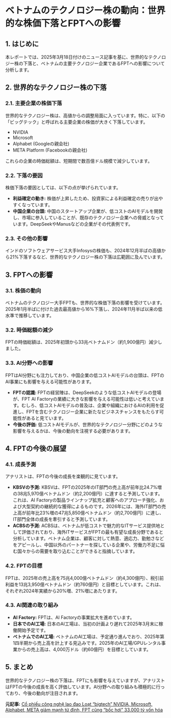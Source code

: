 # ベトナムのテクノロジー株の動向：世界的な株価下落とFPTへの影響

## 1. はじめに

本レポートでは、2025年3月18日付けのニュース記事を基に、世界的なテクノロジー株の下落と、ベトナムの主要テクノロジー企業であるFPTへの影響について分析します。

## 2. 世界的なテクノロジー株の下落

### 2.1. 主要企業の株価下落

世界的なテクノロジー株は、高値からの調整局面に入っています。特に、以下の「ビッグテック」と呼ばれる主要企業の株価が大きく下落しています。

* NVIDIA
* Microsoft
* Alphabet (Googleの親会社)
* META Platform (Facebookの親会社)

これらの企業の時価総額は、短期間で数百億ドル規模で減少しています。

### 2.2. 下落の要因

株価下落の要因としては、以下の点が挙げられています。

* **利益確定の動き:** 株価が上昇したため、投資家による利益確定の売りが出やすくなっています。
* **中国企業の台頭:** 中国のスタートアップ企業が、低コストのAIモデルを開発し、市場に参入していることが、既存のテクノロジー企業への脅威となっています。DeepSeekやManusなどの企業がその代表例です。

### 2.3. その他の影響

インドのソフトウェアサービス大手Infosysの株価も、2024年12月半ばの高値から21%下落するなど、世界的なテクノロジー株の下落は広範囲に及んでいます。

## 3. FPTへの影響

### 3.1. 株価の動向

ベトナムのテクノロジー大手FPTも、世界的な株価下落の影響を受けています。2025年1月半ばに付けた過去最高値から16%下落し、2024年11月半ば以来の低水準で推移しています。

### 3.2. 時価総額の減少

FPTの時価総額は、2025年初頭から33兆ベトナムドン（約1,900億円）減少しました。

### 3.3. AI分野への影響

FPTはAI分野にも注力しており、中国企業の低コストAIモデルの台頭は、FPTのAI事業にも影響を与える可能性があります。

* **FPTの認識:** FPTの経営陣は、DeepSeekのような低コストAIモデルの登場が、FPT AI Factoryの業績に大きな影響を与える可能性は低いと考えています。むしろ、低コストAIモデルの普及は、企業や組織におけるAIの利用を促進し、FPTを含むテクノロジー企業に新たなビジネスチャンスをもたらす可能性があると見ています。
* **今後の評価:** 低コストAIモデルが、世界的なテクノロジー分野にどのような影響を与えるかは、今後の動向を注視する必要があります。

## 4. FPTの今後の展望

### 4.1. 成長予測

アナリストは、FPTの今後の成長を楽観的に見ています。

* **KBSVの予測:** KBSVは、FPTの2025年のIT部門の売上高が前年比24.7%増の38兆5,970億ベトナムドン（約2,200億円）に達すると予測しています。これは、AI Factoryの製品ラインナップ拡充と顧客へのアプローチ強化、および大型契約の継続的な獲得によるものです。2026年には、海外IT部門の売上高が前年比23%増の47兆5,850億ベトナムドン（約2,700億円）に達し、IT部門全体の成長を牽引すると予測しています。
* **ACBSの予測:** ACBSは、ベトナムが低コストで魅力的なITサービス提供地として評価されており、海外ITサービスがFPTの最も有望な成長分野であると分析しています。ベトナム企業は、顧客に対して熱意、適応力、勤勉さなどをアピールし、中国以外のパートナーを探している企業や、労働力不足に悩む国々からの需要を取り込むことができると指摘しています。

### 4.2. FPTの目標

FPTは、2025年の売上高を75兆4,000億ベトナムドン（約4,300億円）、税引前利益を13兆3,950億ベトナムドン（約760億円）と目標としています。これは、それぞれ2024年実績から20%増、21%増にあたります。

### 4.3. AI関連の取り組み

* **AI Factory:** FPTは、AI Factoryの事業拡大を進めています。
* **日本でのAI工場:** 日本のAI工場は、当初の計画より遅れて2025年3月末に稼働開始予定です。
* **ベトナムでのAI工場:** ベトナムのAI工場は、予定通り進んでおり、2025年第1四半期から売上高を計上する見込みです。2025年のAI工場/GPUレンタル事業からの売上高は、4,000万ドル（約60億円）を目標としています。

## 5. まとめ

世界的なテクノロジー株の下落は、FPTにも影響を与えていますが、アナリストはFPTの今後の成長を高く評価しています。AI分野への取り組みも積極的に行っており、今後の動向が注目されます。



**元記事:** [Cổ phiếu công nghệ lao đao Loạt “bigtech” NVIDIA, Microsoft, Alphabet, META giảm mạnh từ đỉnh, FPT cũng “bốc hơi” 33.000 tỷ vốn hóa](https://cafef.vn/co-phieu-cong-nghe-lao-dao-loat-bigtech-nvidia-microsoft-alphabet-meta-giam-manh-tu-dinh-fpt-cung-boc-hoi-33000-ty-von-hoa-188250317220903937.chn)